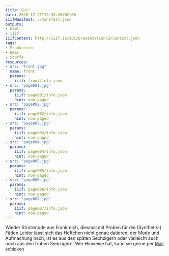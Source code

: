```yaml
---
title: Qui!
date: 2020-12-21T12:33:49+02:00
iiifManifest: ./manifest.json
outputs:
- html
- iiif
iiifContext: http://iiif.io/api/presentation/2/context.json
tags:
- Frankreich
- 60er
- Stoffe
resources:
- src: "front.jpg"
  name: front
  params:
    iiif: front/info.json
- src: "page001.jpg"
  params:
    iiif: page001/info.json
    hint: non-paged
- src: "page002.jpg"
  params:
    iiif: page002/info.json
    hint: non-paged
- src: "page003.jpg"
  params:
    iiif: page003/info.json
    hint: non-paged
- src: "page004.jpg"
  params:
    iiif: page004/info.json
    hint: non-paged
- src: "page005.jpg"
  params:
    iiif: page005/info.json
    hint: non-paged
- src: "page006.jpg"
  params:
    iiif: page006/info.json
    hint: non-paged
- src: "page007.jpg"
  params:
    iiif: page007/info.json
    hint: non-paged
---
```

Wieder Strickmode aus Frankreich, diesmal mit Proben für die (Synthetik-) Fäden <!--more-->
Leider lässt sich das Heftchen nicht genau datieren, der Mode und Aufmachung nach, ist es aus den späten Sechzigern oder vielleicht auch noch aus den frühen Siebzigern. Wer Hinweise hat, kann sie gerne per [Mail](mailto:blaufusstoelpel@projektemacher.org) schicken
